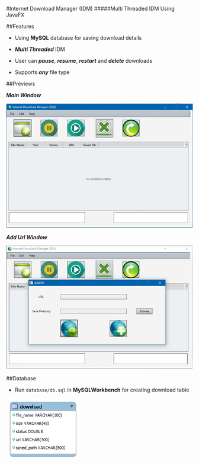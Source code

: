 #Internet Download Manager (IDM)
#####Multi Threaded IDM Using JavaFX




##Features 

* Using **MySQL** database for saving download details

* _**Multi Threaded**_ IDM

* User can _**pause**_, _**resume**_, _**restart**_ and _**delete**_ downloads

* Supports _**any**_ file type




##Previews

_**Main Window**_

![Main Stage](./previews/1.jpg)

_**Add Url Window**_

![Add Url](./previews/2.jpg)

##Database

* Run `database/db.sql` in **MySQLWorkbench** for creating download table
 
 ![Add Url](./database/3.png)